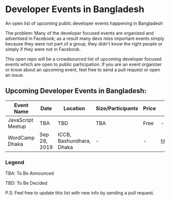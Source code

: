 # Developer Events in Bangladesh

An open list of upcoming public developer events happening in Bangladesh

The problem: Many of the developer focused events are organized and advertised in Facebook; as a result many devs miss important events simply because they were not part of a group, they didn't know the right people or simply if they were not in Facebook. 

This open repo will be a crowdsourced list of upcoming developer focused events which are open to public participation. If you are an event organizer or know about an upcoming event, feel free to send a pull request or open an issue. 

## Upcoming Developer Events in Bangladesh:

Event Name | Date | Location | Size/Participants | Price | More Info
--- | --- | --- | --- | --- | ---
JavaScript Meetup | TBA | TBD | TBA | Free | -
WordCamp Dhaka | Sep 28, 2019 | ICCB, Bashundhara, Dhaka | - | - | https://2019.dhaka.wordcamp.org/ 

### Legend

TBA: To Be Announced

TBD: To Be Decided

P.S: Feel free to update this list with new info by sending a pull request.
